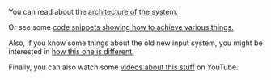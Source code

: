 You can read about the [architecture of the system.](https://github.com/Unity-Technologies/InputSystemX/wiki/Architecture)

Or see some [code snippets showing how to achieve various things.](https://github.com/Unity-Technologies/InputSystemX/wiki/How-Do-I...)

Also, if you know some things about the old new input system, you might be interested in [how this one is different.](https://github.com/Unity-Technologies/InputSystemX/wiki/Differences-to-the-Old-New-Input-System)

Finally, you can also watch some [videos about this stuff](https://www.youtube.com/playlist?list=PLXbAKDQVwztY0hyyeEy9gifk-ffkgoy_Y) on YouTube.